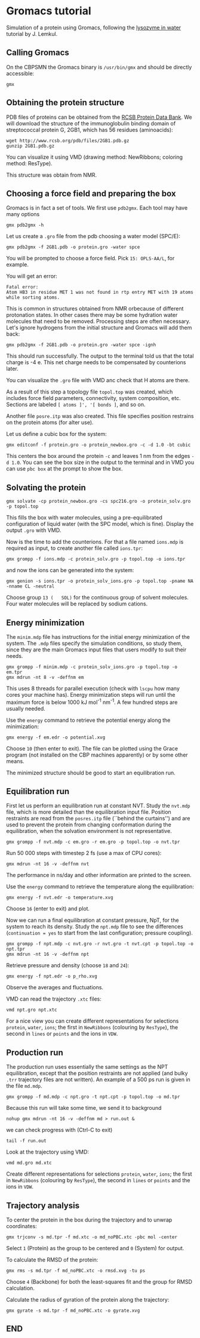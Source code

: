 # Gromacs tutorial

Simulation of a protein using Gromacs, following the [lysozyme in water](http://www.mdtutorials.com/gmx/lysozyme/) tutorial by J. Lemkul.

## Calling Gromacs

On the CBPSMN the Gromacs binary is `/usr/bin/gmx` and should be directly accessible:

    gmx

## Obtaining the protein structure

PDB files of proteins can be obtained from the [RCSB Protein Data Bank](www.rcsb.org). We will download the structure of the immunoglobulin binding domain of streptococcal protein G, 2GB1, which has 56 residues (aminoacids):

    wget http://www.rcsb.org/pdb/files/2GB1.pdb.gz
    gunzip 2GB1.pdb.gz

You can visualize it using VMD (drawing method: NewRibbons; coloring method: ResType).

This structure was obtain from NMR.


## Choosing a force field and preparing the box

Gromacs is in fact a set of tools. We first use `pdb2gmx`. Each tool may have many options

    gmx pdb2gmx -h

Let us create a `.gro` file from the pdb choosing a water model (SPC/E):

    gmx pdb2gmx -f 2GB1.pdb -o protein.gro -water spce

You will be prompted to choose a force field. Pick `15: OPLS-AA/L`, for example.

You will get an error:

    Fatal error:
    Atom HB3 in residue MET 1 was not found in rtp entry MET with 19 atoms
    while sorting atoms.

This is common in structures obtained from NMR orbecause of different protonation states. In other cases there may be some hydration water molecules that need to be removed. Processing steps are often necessary. Let's ignore hydrogens from the initial structure and Gromacs will add them back:

    gmx pdb2gmx -f 2GB1.pdb -o protein.gro -water spce -ignh

This should run successfully. The output to the terminal told us that the total charge is -4 e. This net charge needs to be compensated by counterions later.

You can visualize the `.gro` file with VMD anc check that H atoms are there.

As a result of this step a topology file `topol.top` was created, which includes force field parameters, connectivity, system composition, etc. Sections are labeled `[ atoms ]', '[ bonds ]`, and so on.

Another file `posre.itp` was also created. This file specifies position restrains on the protein atoms (for alter use). 

Let us define a cubic box for the system:

    gmx editconf -f protein.gro -o protein_newbox.gro -c -d 1.0 -bt cubic

This centers the box around the protein `-c` and leaves 1 nm from the edges `-d 1.0`. You can see the box size in the output to the terminal and in VMD you can use `pbc box` at the prompt to show the box.


## Solvating the protein

    gmx solvate -cp protein_newbox.gro -cs spc216.gro -o protein_solv.gro -p topol.top

This fills the box with water molecules, using a pre-equilibrated configuration of liquid water (with the SPC model, which is fine). Display the output `.gro` with VMD.

Now is the time to add the counterions. For that a file named `ions.mdp` is required as input, to create another file called `ions.tpr`:

    gmx grompp -f ions.mdp -c protein_solv.gro -p topol.top -o ions.tpr

and now the ions can be generated into the system:

    gmx genion -s ions.tpr -o protein_solv_ions.gro -p topol.top -pname NA -nname CL -neutral

Choose group `13 (   SOL)` for the continuous group of solvent molecules. Four water molecules will be replaced by sodium cations.


## Energy minimization

The `minim.mdp` file has instructions for the initial energy minimization of the system. The `.mdp` files specify the simulation conditions, so study them, since they are the main Gromacs input files that users modify to suit their needs.

    gmx grompp -f minim.mdp -c protein_solv_ions.gro -p topol.top -o em.tpr
    gmx mdrun -nt 8 -v -deffnm em

This uses 8 threads for parallel execution (check with `lscpu` how many cores your machine has).
Energy minimization steps will run until the maximum force is below 1000 kJ mol<sup>-1</sup> nm<sup>-1</sup>. A few hundred steps are usually needed.

Use the `energy` command to retrieve the potential energy along the minimization:

    gmx energy -f em.edr -o potential.xvg

Choose `10` (then enter to exit). The file can be plotted using the Grace program (not installed on the CBP machines apparently) or by some other means.

The minimized structure should be good to start an equilibration run.


## Equilibration run

First let us perform an equilibration run at constant NVT. Study the `nvt.mdp` file, which is more detailed than the equilibration input file. Position restraints are read from the `posres.itp` file (``behind the curtains'') and are used to prevent the protein from changing conformation during the equilibration, when the solvation environment is not representative.

    gmx grompp -f nvt.mdp -c em.gro -r em.gro -p topol.top -o nvt.tpr

Run 50 000 steps with timestep 2 fs (use a max of CPU cores):

    gmx mdrun -nt 16 -v -deffnm nvt

The performance in ns/day and other information are printed to the screen.

Use the `energy` command to retrieve the temperature along the equilibration:

    gmx energy -f nvt.edr -o temperature.xvg

Choose `16` (enter to exit) and plot.

Now we can run a final equilibration at constant pressure, NpT, for the system to reach its density. Study the `npt.mdp` file to see the differences (`continuation = yes` to start from the last configuration; pressure coupling).

    gmx grompp -f npt.mdp -c nvt.gro -r nvt.gro -t nvt.cpt -p topol.top -o npt.tpr
    gmx mdrun -nt 16 -v -deffnm npt

Retrieve pressure and density (choose `18` and `24`):

    gmx energy -f npt.edr -o p_rho.xvg

Observe the averages and fluctuations.

VMD can read the trajectory `.xtc` files:

    vmd npt.gro npt.xtc

For a nice view you can create different representations for selections `protein`, `water`, `ions`; the first in `NewRibbons` (colouring by `ResType`), the second in `lines` or `points` and the ions in `VDW`.


## Production run

The production run uses essentially the same settings as the NPT equilibration, except that the position restraints are not applied (and bulky `.trr` trajectory files are not written). An example of a 500 ps run is given in the file `md.mdp`.

    gmx grompp -f md.mdp -c npt.gro -t npt.cpt -p topol.top -o md.tpr

Because this run will take some time, we send it to background

    nohup gmx mdrun -nt 16 -v -deffnm md > run.out &

we can check progress with (Ctrl-C to exit)

    tail -f run.out

Look at the trajectory using VMD:

    vmd md.gro md.xtc

Create different representations for selections `protein`, `water`, `ions`; the first in `NewRibbons` (colouring by `ResType`), the second in `lines` or `points` and the ions in `VDW`.


## Trajectory analysis

To center the protein in the box during the trajectory and to unwrap coordinates:

    gmx trjconv -s md.tpr -f md.xtc -o md_noPBC.xtc -pbc mol -center

Select `1` (Protein) as the group to be centered and `0` (System) for output.

To calculate the RMSD of the protein:

    gmx rms -s md.tpr -f md_noPBC.xtc -o rmsd.xvg -tu ps

Choose `4` (Backbone) for both the least-squares fit and the group for RMSD calculation.

Calculate the radius of gyration of the protein along the trajectory:

    gmx gyrate -s md.tpr -f md_noPBC.xtc -o gyrate.xvg

## END
